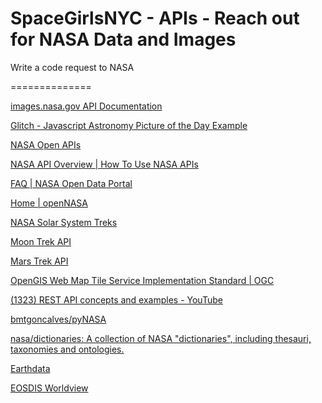 # SpaceGirlsNYC - APIs - Reach out for NASA Data and Images
Write a code request to NASA

==============

[images.nasa.gov API Documentation](https://images.nasa.gov/docs/images.nasa.gov_api_docs.pdf)

[Glitch - Javascript Astronomy Picture of the Day Example](https://glitch.com/~nasa-apod-api)

[NASA Open APIs](https://api.nasa.gov/index.html#live_example)

[NASA API Overview | How To Use NASA APIs](https://wilsjame.github.io/how-to-nasa/)

[FAQ | NASA Open Data Portal](https://data.nasa.gov/stories/s/g7d2-fwaf)

[Home | openNASA](https://open.nasa.gov/)

[NASA Solar System Treks](https://trek.nasa.gov/)

[Moon Trek API](https://trek.nasa.gov/tiles/apidoc/trekAPI.html?body=moon)

[Mars Trek API](https://trek.nasa.gov/tiles/apidoc/trekAPI.html?body=mars)

[OpenGIS Web Map Tile Service Implementation Standard | OGC](https://www.opengeospatial.org/standards/wmts)

[(1323) REST API concepts and examples - YouTube](https://www.youtube.com/watch?v=7YcW25PHnAA)

[bmtgoncalves/pyNASA](https://github.com/bmtgoncalves/pyNASA)

[nasa/dictionaries: A collection of NASA "dictionaries", including thesauri, taxonomies and ontologies.](https://github.com/nasa/dictionaries)

[Earthdata](https://earthdata.nasa.gov/)

[EOSDIS Worldview](https://worldview.earthdata.nasa.gov/?v=-212.14086544846327,-279.4807113624398,499.7773825381104,115.88428507291728&t=2019-02-17-T00%3A00%3A00Z&l=VIIRS_SNPP_CorrectedReflectance_TrueColor,MODIS_Aqua_CorrectedReflectance_TrueColor(hidden),MODIS_Terra_CorrectedReflectance_TrueColor(hidden),LIS_ISS_Flash_Radiance(hidden),LIS_ISS_Flash_Count,Coastlines(hidden),Reference_Labels,Reference_Features)
